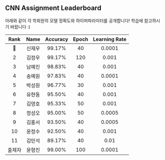 ## CNN Assignment Leaderboard

아래와 같이 각 학회원의 모델 정확도와 하이퍼파라미터를 공개합니다! 학습에 참고하시기 바랍니다 :)

| Rank | Name  | Accuracy | Epoch | Learning Rate | 
|:---:|:---:|:---:|:---:|:---:|
| 👑 | 신재우 |  99.17% | 40 | 0.0001 |
| 2 | 김정우 |  99.17% | 120 | 0.001 |
| 3 | 남예진 |  98.83% | 40 | 0.001  |
| 4 | 송예원 |  97.83% | 40 | 0.0001 |
| 5 | 박성원 |  96.77% | 30 | 0.001  |
| 6 | 유현동 |  95.50% | 40 | 0.001  |
| 7 | 김영호 |  95.33% | 50 | 0.001  |
| 8 | 정성오 |  95.00% | 50 | 0.0005 |
| 9 | 김홍서 |  93.50% | 40 | 0.0005 |
| 10 | 윤정수 |  92.50% | 40 | 0.001 |
| 11 | 김민석 |  89.17% | 40 | 0.01  |
| 출제자 | 윤형진 |  99.00% | 100 | 0.0001   |
